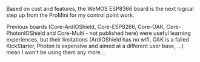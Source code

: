 Based on cost and features, the WeMOS ESP8366 board is the next logical step up from the ProMini for my control point work.


Previous boards (Core-ArdIOShield, Core-ESP8266, Core-OAK, Core-PhotonIOShield and Core-Multi - not published here) were useful learning experiences,
but their limitations (ArdIOShield has no wifi, OAK is a failed KickStarter, Photon is expensive and aimed at a different user base, ...)
mean I won't be using them any more...

